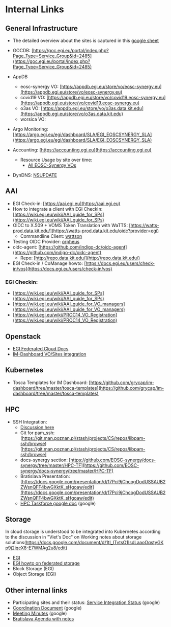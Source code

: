# Internal Links

## General Infrastructure

- The detailed overview about the sites is captured in this [google sheet](https://docs.google.com/spreadsheets/d/1OKXNeIDKuM2Pojkpv4_jpJkzLTC6_0B4j_3IHLd20xY/edit)
- GOCDB: [https://goc.egi.eu/portal/index.php?Page_Type=Service_Group&id=2485](https://goc.egi.eu/portal/index.php?Page_Type=Service_Group&id=2485)
- AppDB
    - eosc-synergy VO:  [https://appdb.egi.eu/store/vo/eosc-synergy.eu](https://appdb.egi.eu/store/vo/eosc-synergy.eu)
    - covid19 VO: [https://appdb.egi.eu/store/vo/covid19.eosc-synergy.eu](https://appdb.egi.eu/store/vo/covid19.eosc-synergy.eu)
    - o3as VO: [https://appdb.egi.eu/store/vo/o3as.data.kit.edu](https://appdb.egi.eu/store/vo/o3as.data.kit.edu)
    - worsica VO: 
- Argo Monitoring: [https://argo.egi.eu/egi/dashboard/SLA/EGI_EOSCSYNERGY_SLA](https://argo.egi.eu/egi/dashboard/SLA/EGI_EOSCSYNERGY_SLA)
- Accounting: [https://accounting.egi.eu](https://accounting.egi.eu)
    - Resource Usage by site over time:
        - [All EOSC-Synergy VOs](https://accounting.egi.eu/cloud/vm_num/VO/DATE/2019/4/2022/10/custom-covid.eosc-synergy.eu,covid19.eosc-synergy.eu,eosc-synergy.eu,EOServices-vo.indra.es,lagoproject.net,mswss.ui.savba.sk,o3as.data.kit.edu,saps-vo.i3m.upv.es,synergy.eosc.eu,vo.o3as.data.kit.edu,worsica.vo.incd.pt/onlyinfrajobs/)

- DynDNS: [NSUPDATE](https://nsupdate.fedcloud.eu)
	
## AAI

- EGI Check-in: [https://aai.egi.eu](https://aai.egi.eu)
- How to integrate a client with EGI CheckIn: [https://wiki.egi.eu/wiki/AAI_guide_for_SPs](https://wiki.egi.eu/wiki/AAI_guide_for_SPs)
- OIDC to X.509 + VOMS Token Translation with WaTTS: [https://watts-prod.data.kit.edu/](https://watts-prod.data.kit.edu/oidc?provider=egi)
    - Commandline Client: [wattson](https://github.com/watts-kit/wattson)
- Testing OIDC Provider: [orpheus](https://orpheus.data.kit.edu/)
- oidc-agent: [https://github.com/indigo-dc/oidc-agent](https://github.com/indigo-dc/oidc-agent)
    - Repo: [http://repo.data.kit.edu/](http://repo.data.kit.edu/)
- EGI Check-in / CoManage howto: [https://docs.egi.eu/users/check-in/vos](https://docs.egi.eu/users/check-in/vos)

### EGI Checkin:
- [https://wiki.egi.eu/wiki/AAI_guide_for_SPs](https://wiki.egi.eu/wiki/AAI_guide_for_SPs)
- [https://wiki.egi.eu/wiki/AAI_guide_for_VO_managers](https://wiki.egi.eu/wiki/AAI_guide_for_VO_managers)
- [https://wiki.egi.eu/wiki/PROC14_VO_Registration](https://wiki.egi.eu/wiki/PROC14_VO_Registration)


## Openstack

- [EGI Federated Cloud Docs](https://egi-federated-cloud-integration.readthedocs.io/).
- [IM-Dashboard VO/Sites integration](https://github.com/grycap/im-dashboard/blob/master/sites.json)

## Kubernetes

- Tosca Templates for IM Dashboard: [https://github.com/grycap/im-dashboard/tree/master/tosca-templates](https://github.com/grycap/im-dashboard/tree/master/tosca-templates)

## HPC

- SSH Integration:
    - [Discussion here](https://docs.google.com/document/d/10G_Z4J51xMW52xwVlvCwwb06X-xSp-mnj12sZ3bUb_c/edit#)
    - Git for pam_ssh: (https://git.man.poznan.pl/stash/projects/CS/repos/libpam-ssh/browse)[https://git.man.poznan.pl/stash/projects/CS/repos/libpam-ssh/browse]
    - docs-synergy section: [https://github.com/EOSC-synergy/docs-synergy/tree/master/HPC-TF](https://github.com/EOSC-synergy/docs-synergy/tree/master/HPC-TF)
    - Bratislava Presentation: [https://docs.google.com/presentation/d/17Pci9jChcogDodUSSAUB2ZWsnQFF4bwGXktK_sHgoaw/edit](https://docs.google.com/presentation/d/17Pci9jChcogDodUSSAUB2ZWsnQFF4bwGXktK_sHgoaw/edit)
    - [HPC Taskforce google doc](https://docs.google.com/document/d/1-b_wAUTJYSo9XlWctMTfuhNqHGrop6y5EtOl9lACWz0/edit) (google)

## Storage

In cloud storage is understood to be integrated into Kubernetes according
to the discussion in "Viet's Doc" on Working notes about storage
solutions(https://docs.google.com/document/d/1tI_ITvtsO1IsdLaaoOqstyGKp9j2iqcX8-E7WMAg2u8/edit)

- [EGI](https://egi-federated-cloud.readthedocs.io/en/latest/storage.html)
- [EGI howto on federated storage](https://wiki.egi.eu/wiki/HOWTO09_How_to_use_Federated_Cloud_Storage)
- Block Storage (EGI)
- Object Storage (EGI)


## Other internal links


- Participating sites and their status: [Service Integration Status](https://docs.google.com/spreadsheets/d/1OKXNeIDKuM2Pojkpv4_jpJkzLTC6_0B4j_3IHLd20xY/edit) (google)
- [Coordination Document](https://docs.google.com/spreadsheets/d/1ZCGXjt6x3eZ3V4TnmyysfBZoRMl4hBK2urpZhoYpNyQ/edit) (google)
- [Meeting Minutes](https://docs.google.com/document/d/1kuCBaNSBlX7_hK9f-2OyVgZfGkcUuXnvjV_L-C7IejI/edit) (google)
- [Bratislava Agenda with notes](https://docs.google.com/document/d/1CcRU2ZI9nhq4qNSBhh9XgYStbVOmi5fNm4shOfd9ddU/edit#heading=h.qfjbxg22fl3g)


